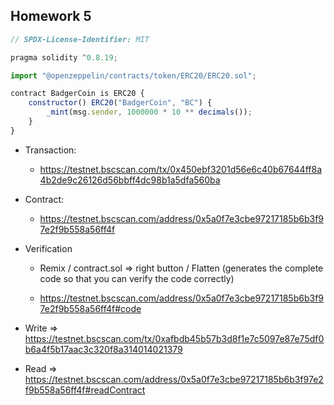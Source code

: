 ## Homework 5

```js
// SPDX-License-Identifier: MIT

pragma solidity ^0.8.19;

import "@openzeppelin/contracts/token/ERC20/ERC20.sol";

contract BadgerCoin is ERC20 {
    constructor() ERC20("BadgerCoin", "BC") {
        _mint(msg.sender, 1000000 * 10 ** decimals());
    }
}
````

- Transaction:
    - https://testnet.bscscan.com/tx/0x450ebf3201d56e6c40b67644ff8a4b2de9c26126d56bbff4dc98b1a5dfa560ba

- Contract:
    - https://testnet.bscscan.com/address/0x5a0f7e3cbe97217185b6b3f97e2f9b558a56ff4f

- Verification
    - Remix / contract.sol => right button / Flatten (generates the complete code so that you can verify the code correctly)

    - https://testnet.bscscan.com/address/0x5a0f7e3cbe97217185b6b3f97e2f9b558a56ff4f#code

- Write => https://testnet.bscscan.com/tx/0xafbdb45b57b3d8f1e7c5097e87e75df0b6a4f5b17aac3c320f8a314014021379
- Read => https://testnet.bscscan.com/address/0x5a0f7e3cbe97217185b6b3f97e2f9b558a56ff4f#readContract